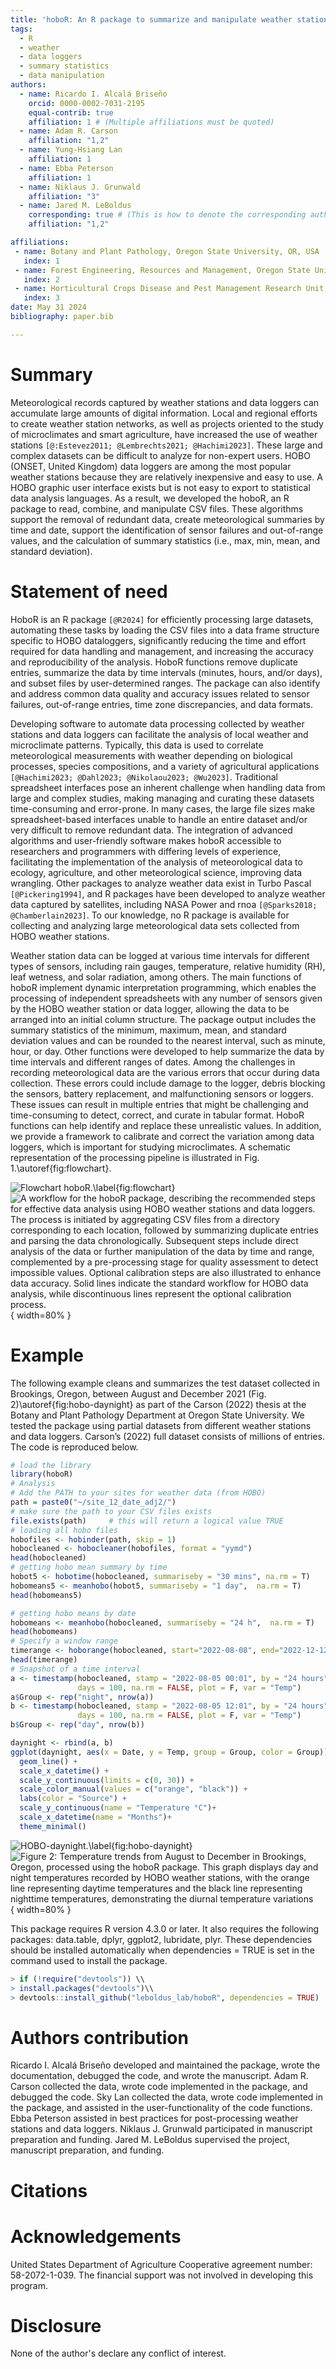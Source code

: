 ```yaml
---
title: 'hoboR: An R package to summarize and manipulate weather station data.'
tags:
  - R
  - weather
  - data loggers
  - summary statistics
  - data manipulation
authors:
  - name: Ricardo I. Alcalá Briseño
    orcid: 0000-0002-7031-2195
    equal-contrib: true
    affiliation: 1 # (Multiple affiliations must be quoted)
  - name: Adam R. Carson
    affiliation: "1,2"
  - name: Yung-Hsiang Lan
    affiliation: 1
  - name: Ebba Peterson
    affiliation: 1
  - name: Niklaus J. Grunwald 
    affiliation: "3"
  - name: Jared M. LeBoldus
    corresponding: true # (This is how to denote the corresponding author)
    affiliation: "1,2"

affiliations:
 - name: Botany and Plant Pathology, Oregon State University, OR, USA
   index: 1
 - name: Forest Engineering, Resources and Management, Oregon State University, OR, USA
   index: 2
 - name: Horticultural Crops Disease and Pest Management Research Unit, USDA ARS, Corvallis, OR
   index: 3
date: May 31 2024
bibliography: paper.bib

---
```


# Summary

Meteorological records captured by weather stations and data loggers can accumulate large amounts of digital information. Local and regional efforts to create weather station networks, as well as projects oriented to the study of microclimates and smart agriculture, have increased the use of weather stations `[@:Estevez2011; @Lembrechts2021; @Hachimi2023]`. These large and complex datasets can be difficult to analyze for non-expert users. HOBO (ONSET, United Kingdom) data loggers are among the most popular weather stations because they are relatively inexpensive and easy to use. A HOBO graphic user interface exists but is not easy to export to statistical data analysis languages. As a result, we developed the hoboR, an R package to read, combine, and manipulate CSV files. These algorithms support the removal of redundant data, create meteorological summaries by time and date, support the identification of sensor failures and out-of-range values, and the calculation of summary statistics (i.e., max, min, mean, and standard deviation).

# Statement of need

HoboR is an R package `[@R2024]` for efficiently processing large datasets, automating these tasks by loading the CSV files into a data frame structure specific to HOBO dataloggers, significantly reducing the time and effort required for data handling and management, and increasing the accuracy and reproducibility of the analysis. HoboR functions remove duplicate entries, summarize the data by time intervals (minutes, hours, and/or days), and subset files by user-determined ranges. The package can also identify and address common data quality and accuracy issues related to sensor failures, out-of-range entries, time zone discrepancies, and data formats. 

Developing software to automate data processing collected by weather stations and data loggers can facilitate the analysis of local weather and microclimate patterns. Typically, this data is used to correlate meteorological measurements with weather depending on biological processes, species compositions, and a variety of agricultural applications `[@Hachimi2023; @Dahl2023; @Nikolaou2023; @Wu2023]`. Traditional spreadsheet interfaces pose an inherent challenge when handling data from large and complex studies, making managing and curating these datasets time-consuming and error-prone. In many cases, the large file sizes make spreadsheet-based interfaces unable to handle an entire dataset and/or very difficult to remove redundant data. The integration of advanced algorithms and user-friendly software makes hoboR accessible to researchers and programmers with differing levels of experience, facilitating the implementation of the analysis of meteorological data to ecology, agriculture, and other meteorological science, improving data wrangling. Other packages to analyze weather data exist in Turbo Pascal `[@Pickering1994]`, and R packages have been developed to analyze weather data captured by satellites, including NASA Power and rnoa `[@Sparks2018; @Chamberlain2023]`. To our knowledge, no R package is available for collecting and analyzing large meteorological data sets collected from HOBO weather stations.

Weather station data can be logged at various time intervals for different types of sensors, including rain gauges, temperature, relative humidity (RH), leaf wetness, and solar radiation, among others.  The main functions of hoboR implement dynamic interpretation programming, which enables the processing of independent spreadsheets with any number of sensors given by the HOBO weather station or data logger, allowing the data to be arranged into an initial column structure. The package output includes the summary statistics of the minimum, maximum, mean, and standard deviation values and can be rounded to the nearest interval, such as minute, hour, or day. Other functions were developed to help summarize the data by time intervals and different ranges of dates. Among the challenges in recording meteorological data are the various errors that occur during data collection. These errors could include damage to the logger, debris blocking the sensors, battery replacement, and malfunctioning sensors or loggers. These issues can result in multiple entries that might be challenging and time-consuming to detect, correct, and curate in tabular format. HoboR functions can help identify and replace these unrealistic values. In addition, we provide a framework to calibrate and correct the variation among data loggers, which is important for studying microclimates. A schematic representation of the processing pipeline is illustrated in Fig. 1.\autoref{fig:flowchart}.

![Flowchart hoboR.\label{fig:flowchart}](../docs/images/flowchart-hobor.png)
![A workflow for the hoboR package, describing the recommended steps for effective data analysis using HOBO weather stations and data loggers. The process is initiated by aggregating CSV files from a directory corresponding to each location, followed by summarizing duplicate entries and parsing the data chronologically. Subsequent steps include direct analysis of the data or further manipulation of the data by time and range, complemented by a pre-processing stage for quality assessment to detect impossible values. Optional calibration steps are also illustrated to enhance data accuracy. Solid lines indicate the standard workflow for HOBO data analysis, while discontinuous lines represent the optional calibration process.](flowchart.png){ width=80% }


# Example
The following example cleans and summarizes the test dataset collected in Brookings, Oregon, between August and December 2021 (Fig. 2)\autoref{fig:hobo-daynight} as part of the Carson (2022) thesis at the Botany and Plant Pathology Department at Oregon State University. We tested the package using partial datasets from different weather stations and data loggers. Carson’s (2022) full dataset consists of millions of entries. The code is reproduced below.

```R
# load the library
library(hoboR)
# Analysis
# Add the PATH to your sites for weather data (from HOBO)
path = paste0("~/site_12_date_adj2/")
# make sure the path to your CSV files exists
file.exists(path)     # this will return a logical value TRUE
# loading all hobo files
hobofiles <- hobinder(path, skip = 1)
hobocleaned <- hobocleaner(hobofiles, format = "yymd")
head(hobocleaned)
# getting hobo mean summary by time
hobot5 <- hobotime(hobocleaned, summariseby = "30 mins", na.rm = T)
hobomeans5 <- meanhobo(hobot5, summariseby = "1 day",  na.rm = T)
head(hobomeans5)

# getting hobo means by date
hobomeans <- meanhobo(hobocleaned, summariseby = "24 h",  na.rm = T)
head(hobomeans)
# Specify a window range 
timerange <- hoborange(hobocleaned, start="2022-08-08", end="2022-12-12")
head(timerange)
# Snapshot of a time interval 
a <- timestamp(hobocleaned, stamp = "2022-08-05 00:01", by = "24 hours",
               days = 100, na.rm = FALSE, plot = F, var = "Temp")
a$Group <- rep("night", nrow(a))
b <- timestamp(hobocleaned, stamp = "2022-08-05 12:01", by = "24 hours",
               days = 100, na.rm = FALSE, plot = F, var = "Temp")
b$Group <- rep("day", nrow(b))

daynight <- rbind(a, b)
ggplot(daynight, aes(x = Date, y = Temp, group = Group, color = Group)) +
  geom_line() +
  scale_x_datetime() +
  scale_y_continuous(limits = c(0, 30)) +
  scale_color_manual(values = c("orange", "black")) +
  labs(color = "Source") +
  scale_y_continuous(name = "Temperature °C")+
  scale_x_datetime(name = "Months")+
  theme_minimal()

```

![HOBO-daynight.\label{fig:hobo-daynight}](../docs/images/hobo-daynight.png)
![Figure 2: Temperature trends from August to December in Brookings, Oregon, processed using the hoboR package. This graph displays day and night temperatures recorded by HOBO weather stations, with the orange line representing daytime temperatures and the black line representing nighttime temperatures, demonstrating the diurnal temperature variations](figure.png){ width=80% }

This package requires R version 4.3.0 or later. It also requires the following packages:
data.table, dplyr, ggplot2, lubridate, plyr. These dependencies should be installed automatically when dependencies = TRUE is set in the command used to install the
package.

```R
> if (!require("devtools")) \\
> install.packages("devtools")\\
> devtools::install_github("leboldus_lab/hoboR", dependencies = TRUE)
```

# Authors contribution
Ricardo I. Alcalá Briseño developed and maintained the package, wrote the documentation, debugged the code, and wrote the manuscript. Adam R. Carson collected the data, wrote code implemented in the package, and debugged the code. Sky Lan collected the data, wrote code implemented in the package, and assisted in the user-functionality of the code functions. Ebba Peterson assisted in best practices for post-processing weather stations and data loggers. Niklaus J. Grunwald participated in manuscript preparation and funding. Jared M. LeBoldus supervised the project, manuscript preparation, and funding.


# Citations


# Acknowledgements

United States Department of Agriculture Cooperative agreement number: 58-2072-1-039. The financial support was not involved in developing this program.

# Disclosure

None of the author's declare any conflict of interest.
